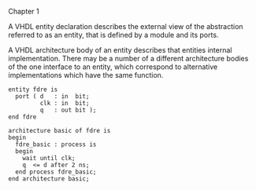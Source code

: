 Chapter 1

A VHDL entity declaration describes the external view of the abstraction
referred to as an entity, that is defined by a module and its ports.

A VHDL architecture body of an entity describes that entities internal
implementation.  There may be a number of a different architecture bodies of the
one interface to an entity, which correspond to alternative implementations
which have the same function.

```
entity fdre is
  port ( d   : in  bit;
         clk : in  bit;
         q   : out bit );
end fdre

architecture basic of fdre is
begin
  fdre_basic : process is
  begin
    wait until clk;
    q  <= d after 2 ns;
  end process fdre_basic;
end architecture basic;

```

